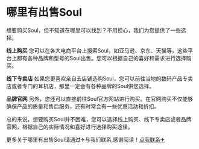 # 哪里有出售Soul

想要购买Soul，但不知道在哪里可以找到？不用担心，我们为您提供了一些选择。

**线上购买**
您可以在各大电商平台上搜索Soul，如亚马逊、京东、天猫等，这些平台上都有各种品牌和型号的Soul出售。您可以根据自己的喜好和需求进行选择购买。

**线下专卖店**
如果您更喜欢亲自去店铺选购Soul，您可以前往当地的数码产品专卖店或者专门的耳机店，那里一定会有各种品牌的Soul供您选择。

**品牌官网**
另外，您还可以直接前往Soul官方网站进行购买。在官网购买不仅能够确保产品的质量和售后服务，还有时常会有一些优惠活动和折扣。

总的来说，想要购买Soul并不困难，您可以选择线上购买、线下专卖店或者品牌官网，根据自己的实际情况和喜好进行选择购买途径。

更多关于哪里有出售Soul请通过✈与我们联系,感谢阅读！[点我联系✈](https://us.G208.com)